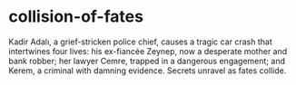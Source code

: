 # collision-of-fates
Kadir Adalı, a grief-stricken police chief, causes a tragic car crash that intertwines four lives: his ex-fiancée Zeynep, now a desperate mother and bank robber; her lawyer Cemre, trapped in a dangerous engagement; and Kerem, a criminal with damning evidence. Secrets unravel as fates collide.
